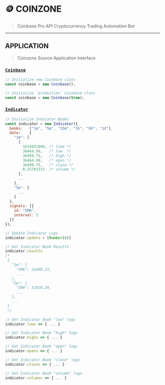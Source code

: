 # 🪙 COINZONE

> Coinbase Pro API Cryptocurrency Trading Automation Bot

---

## APPLICATION

> Coinzone Source Application Interface


### [`Coinbase`](./coinbase.js)

```js
// Initialize new Coinbase class
const coinbase = new Coinbase();

// Initialize `production` Coinbase class
const coinbase = new Coinbase(true);
```


### [`Indicator`](./indicator.js)

```js
// Initialize Indicator Books 
const indicator = new Indicator({ 
  books:   ["1m", "5m", "15m", "1h", "6h", "1d"], 
  data:    {
    "1m": [
      [ 
        1624031040, /* time */
        36464.99,   /* low  */
        36499.75,   /* high */
        36464.99,   /* open */
        36499.75,   /* close */
        0.25701315  /* volume */
      ],
      ...
    ],
    "5m": [
      ...
    ]
  }, 
  signals: [{
    id: "SMA",
    interval: 5
  }] 
});

// Update Indicator Logs
indicator.update = [Number(6)]

// Get Indicator Book Results
indicator.results
/*
 {
   "1m": {
     "SMA": 52400.23,
     ...
   },
   "5m": {
     "SMA": 51028.29,
     ...
   },
   ...
 }
 */

// Get Indicator Book "low" logs
indicator.lows => { ... }

// Get Indicator Book "high" logs
indicator.highs => { ... }

// Get Indicator Book "open" logs
indicator.opens => { ... }

// Get Indicator Book "close" logs
indicator.closes => { ... }

// Get Indicator Book "volume" logs
indicator.volumes => { ... }
``` 